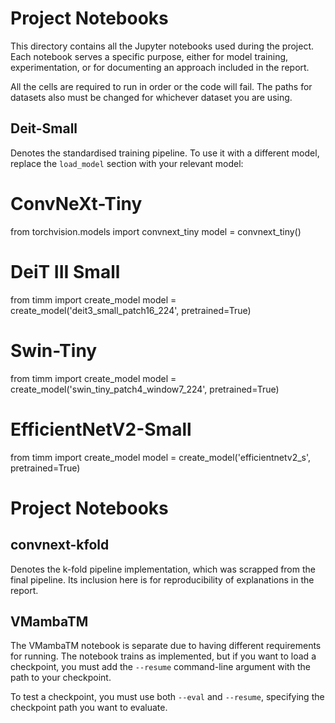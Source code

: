 # Project Notebooks

This directory contains all the Jupyter notebooks used during the project. Each notebook serves a specific purpose, either for model training, experimentation, or for documenting an approach included in the report. 

All the cells are required to run in order or the code will fail. The paths for datasets also must be changed for whichever dataset you are using. 

## Deit-Small

Denotes the standardised training pipeline. To use it with a different model, replace the `load_model` section with your relevant model:

# ConvNeXt-Tiny
from torchvision.models import convnext_tiny
model = convnext_tiny()

# DeiT III Small
from timm import create_model
model = create_model('deit3_small_patch16_224', pretrained=True)

# Swin-Tiny
from timm import create_model
model = create_model('swin_tiny_patch4_window7_224', pretrained=True)

# EfficientNetV2-Small
from timm import create_model
model = create_model('efficientnetv2_s', pretrained=True)

# Project Notebooks

## convnext-kfold

Denotes the k-fold pipeline implementation, which was scrapped from the final pipeline. Its inclusion here is for reproducibility of explanations in the report.

## VMambaTM

The VMambaTM notebook is separate due to having different requirements for running. The notebook trains as implemented, but if you want to load a checkpoint, you must add the `--resume` command-line argument with the path to your checkpoint.

To test a checkpoint, you must use both `--eval` and `--resume`, specifying the checkpoint path you want to evaluate.



